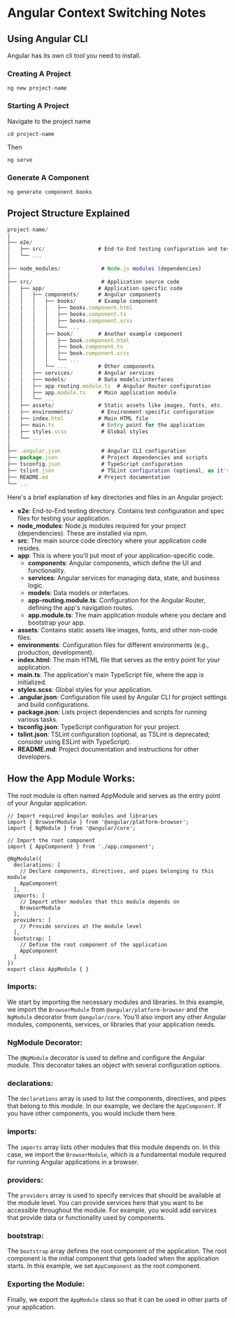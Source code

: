 # Angular Context Switching Notes

## Using Angular CLI

Angular has its own cli tool you need to install.

### Creating A Project

```
ng new project-name
```

### Starting A Project

Navigate to the project name

```
cd project-name
```

Then

```
ng serve
```

### Generate A Component

```
ng generate component books
```

## Project Structure Explained



```js
project-name/
│
├── e2e/
│   ├── src/                 # End-to-End testing configuration and test files
│   └── ...
│
├── node_modules/             # Node.js modules (dependencies)
│
├── src/                      # Application source code
│   ├── app/                 # Application-specific code
│   │   ├── components/      # Angular components
│   │   │   ├── books/       # Example component
│   │   │   │   ├── books.component.html
│   │   │   │   ├── books.component.ts
│   │   │   │   ├── books.component.scss
│   │   │   │   └── ...
│   │   │   ├── book/        # Another example component
│   │   │   │   ├── book.component.html
│   │   │   │   ├── book.component.ts
│   │   │   │   ├── book.component.scss
│   │   │   │   └── ...
│   │   │   └── ...          # Other components
│   │   ├── services/        # Angular services
│   │   ├── models/          # Data models/interfaces
│   │   ├── app-routing.module.ts  # Angular Router configuration
│   │   ├── app.module.ts    # Main application module
│   │   └── ...
│   ├── assets/              # Static assets like images, fonts, etc.
│   ├── environments/         # Environment-specific configuration
│   ├── index.html           # Main HTML file
│   ├── main.ts               # Entry point for the application
│   ├── styles.scss           # Global styles
│   └── ...
│
├── .angular.json             # Angular CLI configuration
├── package.json              # Project dependencies and scripts
├── tsconfig.json             # TypeScript configuration
├── tslint.json               # TSLint configuration (optional, as it's deprecated)
├── README.md                # Project documentation
└── ...
```

Here's a brief explanation of key directories and files in an Angular project:

- **e2e**: End-to-End testing directory. Contains test configuration and spec files for testing your application.
- **node_modules**: Node.js modules required for your project (dependencies). These are installed via npm.
- **src**: The main source code directory where your application code resides.
- **app**: This is where you'll put most of your application-specific code.
  - **components**: Angular components, which define the UI and functionality.
  - **services**: Angular services for managing data, state, and business logic.
  - **models**: Data models or interfaces.
  - **app-routing.module.ts**: Configuration for the Angular Router, defining the app's navigation routes.
  - **app.module.ts**: The main application module where you declare and bootstrap your app.
- **assets**: Contains static assets like images, fonts, and other non-code files.
- **environments**: Configuration files for different environments (e.g., production, development).
- **index.html**: The main HTML file that serves as the entry point for your application.
- **main.ts**: The application's main TypeScript file, where the app is initialized.
- **styles.scss**: Global styles for your application.
- **.angular.json**: Configuration file used by Angular CLI for project settings and build configurations.
- **package.json**: Lists project dependencies and scripts for running various tasks.
- **tsconfig.json**: TypeScript configuration for your project.
- **tslint.json**: TSLint configuration (optional, as TSLint is deprecated; consider using ESLint with TypeScript).
- **README.md**: Project documentation and instructions for other developers.

## How the App Module Works:

The root module is often named AppModule and serves as the entry point of your Angular application.

```TS
// Import required Angular modules and libraries
import { BrowserModule } from '@angular/platform-browser';
import { NgModule } from '@angular/core';

// Import the root component
import { AppComponent } from './app.component';

@NgModule({
  declarations: [
    // Declare components, directives, and pipes belonging to this module
    AppComponent
  ],
  imports: [
    // Import other modules that this module depends on
    BrowserModule
  ],
  providers: [
    // Provide services at the module level
  ],
  bootstrap: [
    // Define the root component of the application
    AppComponent
  ]
})
export class AppModule { }
```

### Imports:

We start by importing the necessary modules and libraries. In this example, we import the `BrowserModule` from `@angular/platform-browser` and the `NgModule` decorator from `@angular/core`. You'll also import any other Angular modules, components, services, or libraries that your application needs.

### NgModule Decorator:

The `@NgModule` decorator is used to define and configure the Angular module. This decorator takes an object with several configuration options.

### declarations:

The `declarations` array is used to list the components, directives, and pipes that belong to this module. In our example, we declare the `AppComponent`. If you have other components, you would include them here.

### imports:

The `imports` array lists other modules that this module depends on. In this case, we import the `BrowserModule`, which is a fundamental module required for running Angular applications in a browser.

### providers:

The `providers` array is used to specify services that should be available at the module level. You can provide services here that you want to be accessible throughout the module. For example, you would add services that provide data or functionality used by components.

### bootstrap:

The `bootstrap` array defines the root component of the application. The root component is the initial component that gets loaded when the application starts. In this example, we set `AppComponent` as the root component.

### Exporting the Module:

Finally, we export the `AppModule` class so that it can be used in other parts of your application.
